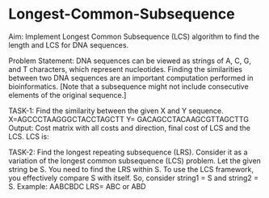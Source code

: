 # Longest-Common-Subsequence
Aim: Implement Longest Common Subsequence (LCS) algorithm to find the length and LCS
for DNA sequences.

Problem Statement:
DNA sequences can be viewed as strings of A, C, G, and T characters, which represent
nucleotides. Finding the similarities between two DNA sequences are an important
computation performed in bioinformatics.
[Note that a subsequence might not include consecutive elements of the original sequence.]

TASK-1: Find the similarity between the given X and Y sequence.
X=AGCCCTAAGGGCTACCTAGCTT
Y= GACAGCCTACAAGCGTTAGCTTG
Output: Cost matrix with all costs and direction, final cost of LCS and the LCS.
LCS is:

TASK-2: Find the longest repeating subsequence (LRS). Consider it as a variation of the
longest common subsequence (LCS) problem.
Let the given string be S. You need to find the LRS within S. To use the LCS framework, you
effectively compare S with itself. So, consider string1 = S and string2 = S.
Example:
AABCBDC
LRS= ABC or ABD
